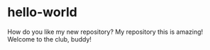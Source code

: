 # hello-world
How do you like my new repository?
My repository this is amazing!
Welcome to the club, buddy!
